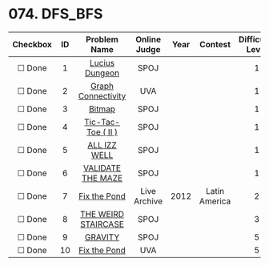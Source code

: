 # 074. DFS_BFS


| Checkbox | ID | Problem Name|Online Judge|Year|Contest|Difficulty Level|
|:---:|:---:|:---:|:---:|:---:|:---:|:---:|
|&#9744; Done|1|[Lucius Dungeon](http://www.spoj.com/problems/BYTESE1/)|SPOJ|||1|
|&#9744; Done|2|[Graph Connectivity](https://uva.onlinejudge.org/index.php?option=onlinejudge&page=show_problem&problem=400)|UVA|||1|
|&#9744; Done|3|[Bitmap](http://www.spoj.com/problems/BITMAP/)|SPOJ|||1|
|&#9744; Done|4|[Tic-Tac-Toe ( II )](http://www.spoj.com/problems/TOE2/)|SPOJ|||1|
|&#9744; Done|5|[ALL IZZ WELL](http://www.spoj.com/problems/ALLIZWEL/)|SPOJ|||1|
|&#9744; Done|6|[VALIDATE THE MAZE](http://www.spoj.com/problems/MAKEMAZE/)|SPOJ|||1|
|&#9744; Done|7|[Fix the Pond](https://icpcarchive.ecs.baylor.edu/index.php?option=onlinejudge&page=show_problem&problem=4147)|Live Archive|2012|Latin America|2|
|&#9744; Done|8|[THE WEIRD STAIRCASE](http://www.spoj.com/problems/STAR3CAS/)|SPOJ|||3|
|&#9744; Done|9|[GRAVITY](http://www.spoj.com/problems/GRAVITY/)|SPOJ|||5|
|&#9744; Done|10|[Fix the Pond](https://uva.onlinejudge.org/index.php?option=onlinejudge&page=show_problem&problem=3974)|UVA|||5|
